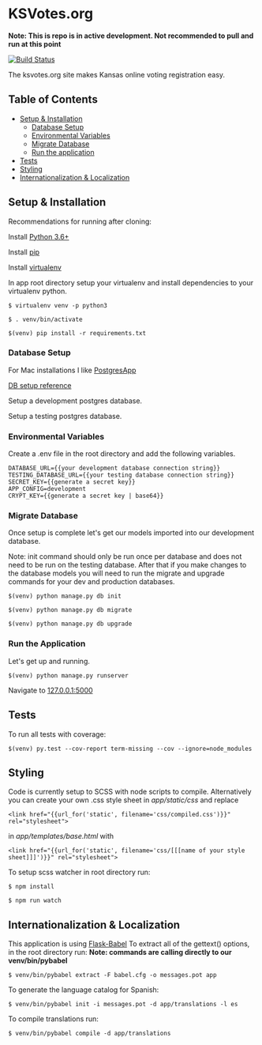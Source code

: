 # KSVotes.org
**Note: This is repo is in active development.  Not recommended to pull and run at this point**

[![Build Status](https://travis-ci.org/BlueprintKansas/ksvotes.org.svg?branch=master)](https://travis-ci.org/BlueprintKansas/ksvotes.org)

The ksvotes.org site makes Kansas online voting registration easy.

## Table of Contents
* [Setup & Installation](#setup-&-installation)
    * [Database Setup](#database-setup)
    * [Environmental Variables](#environmental-variables)
    * [Migrate Database](#migrate-database)
    * [Run the application](#run-the-application)
* [Tests](#tests)
* [Styling](styling)
* [Internationalization & Localization](#internationalization-&-localization)

## Setup & Installation
  Recommendations for running after cloning:

  Install [Python 3.6+](https://www.python.org/downloads/)

  Install [pip](https://pypi.org/project/pip/#description)

  Install [virtualenv](https://virtualenv.pypa.io/en/stable/)

  In app root directory setup your virtualenv and install dependencies to your virtualenv python.

  ```
  $ virtualenv venv -p python3
  ```
  ```
  $ . venv/bin/activate
  ```
  ```
  $(venv) pip install -r requirements.txt
  ```

### Database Setup
  For Mac installations I like [PostgresApp](https://postgresapp.com/)

  [DB setup reference](https://medium.com/coding-blocks/creating-user-database-and-adding-access-on-postgresql-8bfcd2f4a91e)

  Setup a development postgres database.

  Setup a testing postgres database.

### Environmental Variables
  Create a .env file in the root directory and add the following variables.
  ```
  DATABASE_URL={{your development database connection string}}
  TESTING_DATABASE_URL={{your testing database connection string}}
  SECRET_KEY={{generate a secret key}}
  APP_CONFIG=development
  CRYPT_KEY={{generate a secret key | base64}}
  ```

### Migrate Database
  Once setup is complete let's get our models imported into our development database.

  Note: init command should only be run once per database and does not need to be run on the testing database.  After that if you make changes to the database models you will need to run the migrate and upgrade commands for your dev and production databases.

  ```
  $(venv) python manage.py db init
  ```

  ```
  $(venv) python manage.py db migrate
  ```

  ```
  $(venv) python manage.py db upgrade
  ```


### Run the Application
  Let's get up and running.
  ```
  $(venv) python manage.py runserver
  ```

  Navigate to [127.0.0.1:5000](127.0.0.1:5000)



## Tests
To run all tests with coverage:
```
$(venv) py.test --cov-report term-missing --cov --ignore=node_modules
```


## Styling
Code is currently setup to SCSS with node scripts to compile.
Alternatively you can create your own .css style sheet in *app/static/css* and replace
```
<link href="{{url_for('static', filename='css/compiled.css')}}" rel="stylesheet">
```
in *app/templates/base.html* with
```
<link href="{{url_for('static', filename='css/[[[name of your style sheet]]]')}}" rel="stylesheet">
```

To setup scss watcher in root directory run:
```
$ npm install
```
```
$ npm run watch
```

## Internationalization & Localization
This application is using [Flask-Babel](https://pythonhosted.org/Flask-Babel/)
To extract all of the gettext() options, in the root directory run:
**Note: commands are calling directly to our venv/bin/pybabel**
```
$ venv/bin/pybabel extract -F babel.cfg -o messages.pot app
```
To generate the language catalog for Spanish:
```
$ venv/bin/pybabel init -i messages.pot -d app/translations -l es
```
To compile translations run:
```
$ venv/bin/pybabel compile -d app/translations
```
